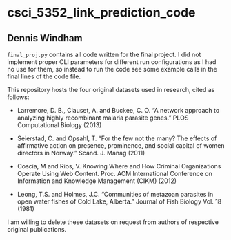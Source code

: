 # csci_5352_link_prediction_code
## Dennis Windham

```final_proj.py``` contains all code written for the final project. I did not implement proper CLI parameters for different run configurations as I had no use for them, so instead to run the code see some example calls in the final lines of the code file.

This repository hosts the four original datasets used in research, cited as follows:
* Larremore, D. B., Clauset, A. and Buckee, C. O. “A network approach to analyzing highly recombinant malaria parasite genes.” PLOS Computational Biology (2013)

* Seierstad, C. and Opsahl, T. “For the few not the many? The effects of affirmative action on presence, prominence, and social capital of women directors in Norway.” Scand. J. Manag (2011)

* Coscia, M and Rios, V. Knowing Where and How Criminal Organizations Operate Using Web Content. Proc. ACM International Conference on Information and Knowledge Management (CIKM) (2012)

* Leong, T.S. and Holmes, J.C. “Communities of metazoan parasites in open water fishes of Cold Lake, Alberta.” Journal of Fish Biology Vol. 18 (1981)

I am willing to delete these datasets on request from authors of respective original publications.